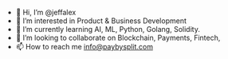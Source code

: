 - 👋 Hi, I’m @jeffalex
- 👀 I’m interested in Product & Business Development
- 🌱 I’m currently learning AI, ML, Python, Golang, Solidity.
- 💞️ I’m looking to collaborate on Blockchain, Payments, Fintech, 
- 📫 How to reach me info@paybysplit.com

<!---
jeffalex/jeffalex is a ✨ special ✨ repository because its `README.md` (this file) appears on your GitHub profile.
You can click the Preview link to take a look at your changes.
--->
